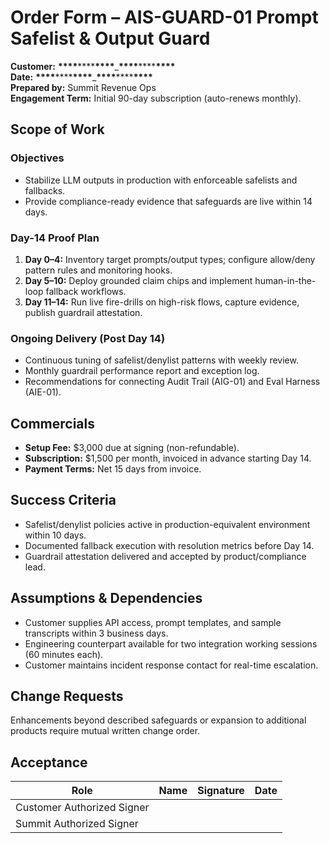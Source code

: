# Order Form – AIS-GUARD-01 Prompt Safelist & Output Guard

**Customer:** **\*\*\*\***\*\*\*\***\*\*\*\***\_**\*\*\*\***\*\*\*\***\*\*\*\***  
**Date:** **\*\*\*\***\*\*\*\***\*\*\*\***\_**\*\*\*\***\*\*\*\***\*\*\*\***  
**Prepared by:** Summit Revenue Ops  
**Engagement Term:** Initial 90-day subscription (auto-renews monthly).

## Scope of Work

### Objectives

- Stabilize LLM outputs in production with enforceable safelists and fallbacks.
- Provide compliance-ready evidence that safeguards are live within 14 days.

### Day-14 Proof Plan

1. **Day 0–4:** Inventory target prompts/output types; configure allow/deny pattern rules and monitoring hooks.
2. **Day 5–10:** Deploy grounded claim chips and implement human-in-the-loop fallback workflows.
3. **Day 11–14:** Run live fire-drills on high-risk flows, capture evidence, publish guardrail attestation.

### Ongoing Delivery (Post Day 14)

- Continuous tuning of safelist/denylist patterns with weekly review.
- Monthly guardrail performance report and exception log.
- Recommendations for connecting Audit Trail (AIG-01) and Eval Harness (AIE-01).

## Commercials

- **Setup Fee:** $3,000 due at signing (non-refundable).
- **Subscription:** $1,500 per month, invoiced in advance starting Day 14.
- **Payment Terms:** Net 15 days from invoice.

## Success Criteria

- Safelist/denylist policies active in production-equivalent environment within 10 days.
- Documented fallback execution with resolution metrics before Day 14.
- Guardrail attestation delivered and accepted by product/compliance lead.

## Assumptions & Dependencies

- Customer supplies API access, prompt templates, and sample transcripts within 3 business days.
- Engineering counterpart available for two integration working sessions (60 minutes each).
- Customer maintains incident response contact for real-time escalation.

## Change Requests

Enhancements beyond described safeguards or expansion to additional products require mutual written change order.

## Acceptance

| Role                       | Name | Signature | Date |
| -------------------------- | ---- | --------- | ---- |
| Customer Authorized Signer |      |           |      |
| Summit Authorized Signer   |      |           |      |
